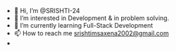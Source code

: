 - 👋 Hi, I’m @SRISHTI-24
- 👀 I’m interested in Development & in problem solving.
- 🌱 I’m currently learning Full-Stack Development
- 📫 How to reach me srishtimsaxena2002@gmail.com
-

<!---
SRISHTI-24/SRISHTI-24 is a ✨ special ✨ repository because its `README.md` (this file) appears on your GitHub profile.
You can click the Preview link to take a look at your changes.
--->
